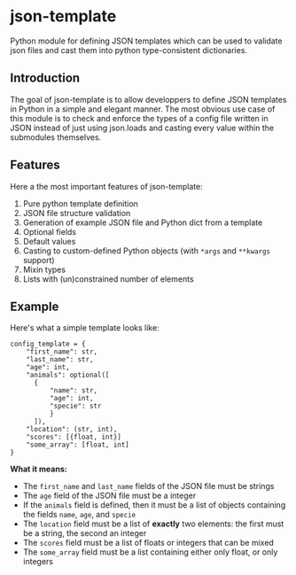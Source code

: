 # json-template
Python module for defining JSON templates which can be used to validate json files and cast them into python type-consistent dictionaries.

## Introduction
The goal of json-template is to allow developpers to define JSON templates in Python in a simple and elegant manner.
The most obvious use case of this module is to check and enforce the types of a config file written in JSON instead of just using json.loads and casting every value within the submodules themselves.

## Features
Here a the most important features of json-template:

1. Pure python template definition
2. JSON file structure validation
3. Generation of example JSON file and Python dict from a template
4. Optional fields
5. Default values
6. Casting to custom-defined Python objects (with `*args` and `**kwargs` support)
7. Mixin types
8. Lists with (un)constrained number of elements

## Example

Here's what a simple template looks like:

```
config_template = {
    "first_name": str,
    "last_name": str,
    "age": int,
    "animals": optional([
      {
          "name": str,
          "age": int,
          "specie": str
          }
      ]),
    "location": (str, int),
    "scores": [{float, int}]
    "some_array": [float, int]
}
```

**What it means:**
 - The `first_name` and `last_name` fields of the JSON file must be strings
 - The `age` field of the JSON file must be a integer
 - If the `animals` field is defined, then it must be a list of objects containing the fields `name`, `age`, and `specie`
 - The `location` field must be a list of **exactly** two elements: the first must be a string, the second an integer
 - The `scores` field must be a list of floats or integers that can be mixed
  - The `some_array` field must be a list containing either only float, or only integers
  
